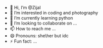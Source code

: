 - 👋 Hi, I’m @Zijal
- 👀 I’m interested in coding and photography
- 🌱 I’m currently learning python
- 💞️ I’m looking to collaborate on ...
- 📫 How to reach me ...
- 😄 Pronouns: she\her but idc 
- ⚡ Fun fact: ...

<!---
Zijal/Zijal is a ✨ special ✨ repository because its `README.md` (this file) appears on your GitHub profile.
You can click the Preview link to take a look at your changes.
--->
